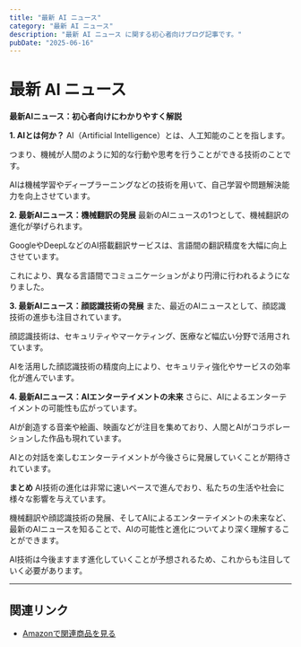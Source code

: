 ```yaml
---
title: "最新 AI ニュース"
category: "最新 AI ニュース"
description: "最新 AI ニュース に関する初心者向けブログ記事です。"
pubDate: "2025-06-16"
---
```


# 最新 AI ニュース

**最新AIニュース：初心者向けにわかりやすく解説**

**1. AIとは何か？**
AI（Artificial Intelligence）とは、人工知能のことを指します。

つまり、機械が人間のように知的な行動や思考を行うことができる技術のことです。

AIは機械学習やディープラーニングなどの技術を用いて、自己学習や問題解決能力を向上させています。



**2. 最新AIニュース：機械翻訳の発展**
最新のAIニュースの1つとして、機械翻訳の進化が挙げられます。

GoogleやDeepLなどのAI搭載翻訳サービスは、言語間の翻訳精度を大幅に向上させています。

これにより、異なる言語間でコミュニケーションがより円滑に行われるようになりました。



**3. 最新AIニュース：顔認識技術の発展**
また、最近のAIニュースとして、顔認識技術の進歩も注目されています。

顔認識技術は、セキュリティやマーケティング、医療など幅広い分野で活用されています。

AIを活用した顔認識技術の精度向上により、セキュリティ強化やサービスの効率化が進んでいます。



**4. 最新AIニュース：AIエンターテイメントの未来**
さらに、AIによるエンターテイメントの可能性も広がっています。

AIが創造する音楽や絵画、映画などが注目を集めており、人間とAIがコラボレーションした作品も現れています。

AIとの対話を楽しむエンターテイメントが今後さらに発展していくことが期待されています。



**まとめ**
AI技術の進化は非常に速いペースで進んでおり、私たちの生活や社会に様々な影響を与えています。

機械翻訳や顔認識技術の発展、そしてAIによるエンターテイメントの未来など、最新のAIニュースを知ることで、AIの可能性と進化についてより深く理解することができます。

AI技術は今後ますます進化していくことが予想されるため、これからも注目していく必要があります。



---

## 関連リンク

- [Amazonで関連商品を見る](https://www.amazon.co.jp/s?k=%E6%9C%80%E6%96%B0+AI+%E3%83%8B%E3%83%A5%E3%83%BC%E3%82%B9&tag=autowritehubai-22)
